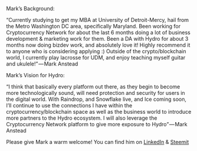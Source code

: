 Mark’s Background:

“Currently studying to get my MBA at University of Detroit-Mercy, hail from the Metro Washington DC area, specifically Maryland. Been working for Cryptocurrency Network for about the last 6 months doing a lot of business development & marketing work for them. Been a DA with Hydro for about 3 months now doing bizdev work, and absolutely love it! Highly recommend it to anyone who is considering applying :) Outside of the crypto/blockchain world, I currently play lacrosse for UDM, and enjoy teaching myself guitar and ukulele!” — Mark Anstead

Mark’s Vision for Hydro:

“I think that basically every platform out there, as they begin to become more technologically sound, will need protection and security for users in the digital world. With Raindrop, and Snowflake live, and Ice coming soon, I’ll continue to use the connections I have within the cryptocurrency/blockchain space as well as the business world to introduce more partners to the Hydro ecosystem. I will also leverage the Cryptocurrency Network platform to give more exposure to Hydro” — Mark Anstead

Please give Mark a warm welcome! You can find him on <a href="https://www.linkedin.com/in/mark-anstead-098251108/">LinkedIn</a> & <a href="https://steemit.com/blockchain/@ansteadm/video-interview-with-andy-chorlian-from-hydrogen-platform">Steemit</a>

